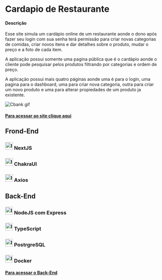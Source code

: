<h1>Cardapio de Restaurante</h1>

<h4>Descrição</h4>
<p>Esse site simula um cardápio online de um restaurante aonde o dono após fazer seu login com sua senha terá permissão para criar novas categorias de comidas, criar novos itens e dar detalhes sobre o produto, mudar o preço e a foto de cada item.</p>

<p>A aplicação possui somente uma pagina pública que é o cardápio aonde o cliente pode pesquisar pelos produtos filtrando por categorias e ordem de preço.</p>

<p>A aplicação possui mais quatro páginas aonde uma é para o login, uma pagina para o dashboard, uma para criar nova categoria, outra para criar um novo produto e uma para alterar propiedades de um produto ja existente.</p>

![Cbank gif](https://user-images.githubusercontent.com/82523921/166157471-4d0557b2-1af5-45c1-9a20-a9a6f70d6656.gif)

<h4><a href="https://ds-exemplo-landing-page-1.netlify.app/" target="_blank">Para acessar ao site clique aqui</a></h4>


<h2>Frond-End</h2>

<h3>
<img alt="Icone de verficação" width="25px" src="https://w7.pngwing.com/pngs/628/269/png-transparent-check-mark-computer-icons-checkbox-others-angle-rectangle-logo.png"/>
  NextJS
</h3>

<h3>
<img alt="Icone de verficação" width="25px" src="https://w7.pngwing.com/pngs/628/269/png-transparent-check-mark-computer-icons-checkbox-others-angle-rectangle-logo.png"/>
  ChakraUI
</h3>

<h3>
<img alt="Icone de verficação" width="25px" src="https://w7.pngwing.com/pngs/628/269/png-transparent-check-mark-computer-icons-checkbox-others-angle-rectangle-logo.png"/>
  Axios
</h3>

<h2>Back-End</h2>

<h3>
<img alt="Icone de verficação" width="25px" src="https://w7.pngwing.com/pngs/628/269/png-transparent-check-mark-computer-icons-checkbox-others-angle-rectangle-logo.png"/>
  NodeJS com Express
</h3>

<h3>
<img alt="Icone de verficação" width="25px" src="https://w7.pngwing.com/pngs/628/269/png-transparent-check-mark-computer-icons-checkbox-others-angle-rectangle-logo.png"/>
  TypeScript
</h3>

<h3>
<img alt="Icone de verficação" width="25px" src="https://w7.pngwing.com/pngs/628/269/png-transparent-check-mark-computer-icons-checkbox-others-angle-rectangle-logo.png"/>
  PostrgreSQL
</h3>

<h3>
<img alt="Icone de verficação" width="25px" src="https://w7.pngwing.com/pngs/628/269/png-transparent-check-mark-computer-icons-checkbox-others-angle-rectangle-logo.png"/>
  Docker
</h3>


<h4><a href="https://github.com/Davi-Serrano/mnrest-api" target="_blank">Para acessar o Back-End</a></h4>

